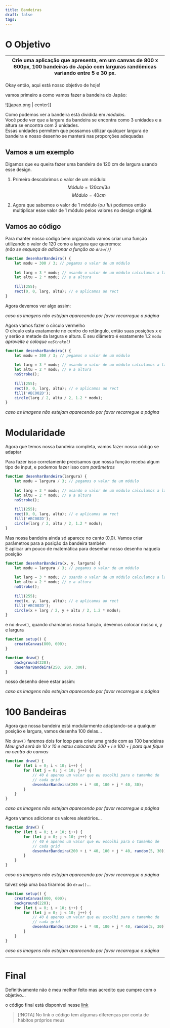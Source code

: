 ```yaml
---
title: Bandeiras
draft: false
tags: 
---
```

<script src="https://cdnjs.cloudflare.com/ajax/libs/p5.js/1.9.1/p5.js"></script>
<script src="./Bandeiras/flags.js"></script>

# O Objetivo

| Crie uma aplicação que apresenta, em um canvas de 800 x 600px, 100 bandeiras do Japão com larguras randômicas variando entre 5 e 30 px. |
| :-------------------------------------------------------------------------------------------------------------------------------------: |

Okay então, aqui está nosso objetivo de hoje!  
  
vamos primeiro a como vamos fazer a bandeira do Japão:  

![[japao.png | center]]

Como podemos ver a bandeira está dividida em _módulos_.  
Você pode ver que a largura da bandeira se encontra como 3 unidades e a altura se encontra com 2 unidades.  
Essas unidades permitem que possamos utilizar qualquer largura de bandeira e nosso desenho se manterá nas proporções adequadas  

## Vamos a um exemplo

Digamos que eu queira fazer uma bandeira de 120 cm de largura usando esse design.  
1. Primeiro descobrimos o valor de um módulo:
$$
	Módulo = 120cm / 3u 
$$
$$
	Módulo = 40cm 
$$

2. Agora que sabemos o valor de 1 módulo (_ou 1u_) podemos então multiplicar esse valor de 1 módulo pelos valores no design original.

## Vamos ao código

Para manter nosso código bem organizado vamos criar uma função utilizando o valor de 120 como a largura que queremos:  
_(não se esqueça de adicionar a função ao `draw()`)_

```js
function desenharBandeira() {
	let modu = 300 / 3; // pegamos o valor de um módulo
	
	let larg = 3 * modu; // usando o valor de um módulo calculamos a largura
	let altu = 2 * modu; // e a altura
	
	fill(255);
	rect(0, 0, larg, altu); // e aplicamos ao rect
}
```

Agora devemos ver algo assim:  

<div class="sketch-holder" id="flags-rect"></div>

_caso as imagens não estejam aparecendo por favor recarregue a página_

Agora vamos fazer o círculo vermelho  
O círculo esta exatamente no centro do retângulo, então suas posições x e y serão a metade da largura e altura. E seu diâmetro é exatamente 1.2 `modu`  
_aproveite e coloque `noStroke()`_

```js
function desenharBandeira() {
	let modu = 300 / 3; // pegamos o valor de um módulo
	
	let larg = 3 * modu; // usando o valor de um módulo calculamos a largura
	let altu = 2 * modu; // e a altura
	noStroke();
	
	fill(255);
	rect(0, 0, larg, altu); // e aplicamos ao rect
	fill('#BC002D');
	circle(larg / 2, altu / 2, 1.2 * modu);
}
```

<div class="sketch-holder" id="flags-circle"></div>

_caso as imagens não estejam aparecendo por favor recarregue a página_

# Modularidade

Agora que temos nossa bandeira completa, vamos fazer nosso código se adaptar  

Para fazer isso corretamente precisamos que nossa função receba algum tipo de input, e podemos fazer isso com _parâmetros_  

```js
function desenharBandeira(largura) {
	let modu = largura / 3; // pegamos o valor de um módulo
	
	let larg = 3 * modu; // usando o valor de um módulo calculamos a largura
	let altu = 2 * modu; // e a altura
	noStroke();
	
	fill(255);
	rect(0, 0, larg, altu); // e aplicamos ao rect
	fill('#BC002D');
	circle(larg / 2, altu / 2, 1.2 * modu);
}
```

Mas nossa bandeira ainda só aparece no canto (0,0). Vamos criar parâmetros para a posição da bandeira também  
E aplicar um pouco de matemática para desenhar nosso desenho naquela posição

```js
function desenharBandeira(x, y, largura) {
	let modu = largura / 3; // pegamos o valor de um módulo
	
	let larg = 3 * modu; // usando o valor de um módulo calculamos a largura
	let altu = 2 * modu; // e a altura
	noStroke();
	
	fill(255);
	rect(x, y, larg, altu); // e aplicamos ao rect
	fill('#BC002D');
	circle(x + larg / 2, y + altu / 2, 1.2 * modu);
}
```

e no `draw()`, quando chamamos nossa função, devemos colocar nosso x, y e largura

```js
function setup() {
	createCanvas(800, 600);
}

function draw() {
	background(220);
	desenharBandeira(250, 200, 300);
}
```

nosso desenho deve estar assim:


<div class="sketch-holder" id="flags-param"></div>

_caso as imagens não estejam aparecendo por favor recarregue a página_

# 100 Bandeiras

Agora que nossa bandeira está modularmente adaptando-se a qualquer posição e largura, vamos desenha 100 delas...  

No `draw()` faremos dois for loop para criar uma grade com as 100 bandeiras  
_Meu grid será de 10 x 10 e estou colocando 200 + i e 100 + j para que fique no centro do canvas_  

```js
function draw() {
	for (let i = 0; i < 10; i++) {
		for (let j = 0; j < 10; j++) {
			// 40 é apenas um valor que eu escolhi para o tamanho de
			// cada grid
			desenharBandeira(200 + i * 40, 100 + j * 40, 30);
		}
	}
}
```

<div class="sketch-holder" id="flags-tomany"></div>

_caso as imagens não estejam aparecendo por favor recarregue a página_

Agora vamos adicionar os valores aleatórios...  

```js
function draw() {
	for (let i = 0; i < 10; i++) {
		for (let j = 0; j < 10; j++) {
			// 40 é apenas um valor que eu escolhi para o tamanho de
			// cada grid
			desenharBandeira(200 + i * 40, 100 + j * 40, random(5, 30));
		}
	}
}
```

<div class="sketch-holder" id="flags-final"></div>

_caso as imagens não estejam aparecendo por favor recarregue a página_

talvez seja uma boa tirarmos do `draw()`...

```js
function setup() {
	createCanvas(800, 600);
	background(220);
	for (let i = 0; i < 10; i++) {
		for (let j = 0; j < 10; j++) {
			// 40 é apenas um valor que eu escolhi para o tamanho de
			// cada grid
			desenharBandeira(200 + i * 40, 100 + j * 40, random(5, 30));
		}
	}
}
```

<div class="sketch-holder" id="flags-finalnoloop"></div>

_caso as imagens não estejam aparecendo por favor recarregue a página_


---

# Final

Definitivamente não é meu melhor feito mas acredito que cumpre com o objetivo...

o código final está disponível nesse [link](https://editor.p5js.org/kodiitulip/full/CnPqbAdZ8)  

>[!NOTA]
>No link o código tem algumas diferenças por conta de hábitos próprios meus